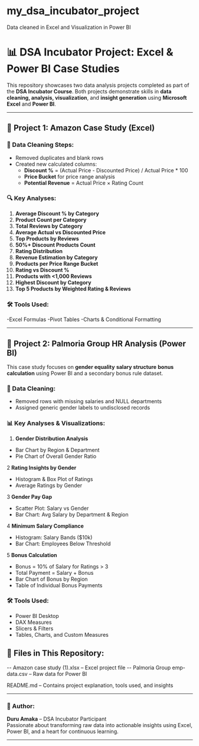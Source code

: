# my_dsa_incubator_project
Data cleaned in Excel and Visualization in Power BI
# 📊 DSA Incubator Project: Excel & Power BI Case Studies

This repository showcases two data analysis projects completed as part of the **DSA Incubator Course**. Both projects demonstrate skills in **data cleaning, analysis, visualization**, and **insight generation** using **Microsoft Excel** and **Power BI**.

---

## 📁 Project 1: Amazon Case Study (Excel)

### 🧹 Data Cleaning Steps:
- Removed duplicates and blank rows
- Created new calculated columns:
  - **Discount %** = (Actual Price - Discounted Price) / Actual Price * 100
  - **Price Bucket** for price range analysis
  - **Potential Revenue** = Actual Price × Rating Count

### 🔍 Key Analyses:
1. **Average Discount % by Category**  
2. **Product Count per Category**  
3. **Total Reviews by Category**  
4. **Average Actual vs Discounted Price**  
5. **Top Products by Reviews**  
6. **50%+ Discount Products Count**  
7. **Rating Distribution**  
8. **Revenue Estimation by Category**  
9. **Products per Price Range Bucket**
10. **Rating vs Discount %**  
11. **Products with <1,000 Reviews**  
12. **Highest Discount by Category**  
13. **Top 5 Products by Weighted Rating & Reviews**

### 🛠 Tools Used:
-Excel Formulas
-Pivot Tables
-Charts & Conditional Formatting

---

## 📁 Project 2: Palmoria Group HR Analysis (Power BI)

This case study focuses on 
**gender equality**
**salary structure**
**bonus calculation** 
using Power BI and a secondary bonus rule dataset.

### 🧹 Data Cleaning:
- Removed rows with missing salaries and NULL departments
- Assigned generic gender labels to undisclosed records

### 📊 Key Analyses & Visualizations:

1. **Gender Distribution Analysis**
- Bar Chart by Region & Department
- Pie Chart of Overall Gender Ratio

2 **Rating Insights by Gender**
- Histogram & Box Plot of Ratings
- Average Ratings by Gender

3 **Gender Pay Gap**
- Scatter Plot: Salary vs Gender
- Bar Chart: Avg Salary by Department & Region

4 **Minimum Salary Compliance**
- Histogram: Salary Bands ($10k)
- Bar Chart: Employees Below Threshold

5 **Bonus Calculation**
- Bonus = 10% of Salary for Ratings > 3
- Total Payment = Salary + Bonus
- Bar Chart of Bonus by Region
- Table of Individual Bonus Payments

### 🛠 Tools Used:
- Power BI Desktop
- DAX Measures
- Slicers & Filters
- Tables, Charts, and Custom Measures



## 📎 Files in This Repository:
-- Amazon case study (1).xlsx – Excel project file
-- Palmoria Group emp-data.csv – Raw data for Power BI

README.md – Contains project explanation, tools used, and insights

---

### 🙌 Author:
**Duru Amaka** – DSA Incubator Participant  
Passionate about transforming raw data into actionable insights using Excel, Power BI, and a heart for continuous learning.

---

